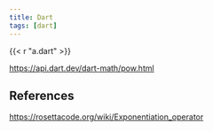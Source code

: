 ```yaml
---
title: Dart
tags: [dart]
---
```


{{< r "a.dart" >}}

<https://api.dart.dev/dart-math/pow.html>

## References

<https://rosettacode.org/wiki/Exponentiation_operator>
